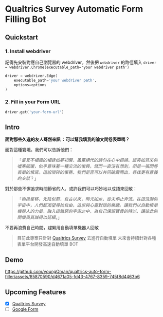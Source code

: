# Qualtrics Survey Automatic Form Filling Bot

## Quickstart

### 1. Install webdriver

記得先安裝對應自己瀏覽器的 webdriver，然後把 `webdriver` 的路徑填入 `driver = webdriver.Chrome(executable_path='your webdriver path')`

```python
driver = webdriver.Edge(
    executable_path='your webdriver path',
    options=options
)
```

### 2. Fill in your Form URL

```python
driver.get('your-form-url')
```

## Intro

**面對那些久違的友人蓦然來訊 ：可以幫我填我的論文問卷表單嗎？**

面對這種窘境。我們可以告訴他們：

>「*當互不相識的相逢如夢初醒，風華絕代的詩句在心中迴繞。這突如其來的噓寒問暖，似乎意味著一種交流的復興，然而一直沒有想到，卻是一張問卷表單的填寫。這般瑣碎的事務，我們是否可以共同破繭而出，尋找更有意義的交談*？」

對於那些不懈追求時間節省的人，或許我們可以巧妙地以成語來回敬：

> 「*物換星移，光陰似箭，自古以來，時光如水，從未停止奔流。在這浩瀚的宇宙中，人們都渴望尋找自由，追求與心靈對話的樂趣。讓我們以自動填單機器人的力量，融入這無窮的宇宙之中，為自己保留寶貴的時光，讓彼此的關懷與真誠得以延續*。」

不要再浪費自己時間，趕緊用自動填單機器人回敬

> 目前此專案只針對 [Qualtrics Survey](https://qfreeaccountssjc1.az1.qualtrics.com/jfe/form/SV_5o2C7kKPPPJGSMK) 去進行自動填單
> 未來會持續針對各種表單平台開發高速自動填單 BOT

## Demo

https://github.com/youngOman/qualtrics-auto-form-filler/assets/85870590/d4671a05-fd43-4767-8359-745f8d4463b6

## Upcoming Features

- [x] [Qualtrics Survey](https://qfreeaccountssjc1.az1.qualtrics.com/jfe/form/SV_5o2C7kKPPPJGSMK)
- [ ] [Google Form](https://docs.google.com/forms/u/0/?tgif=d)